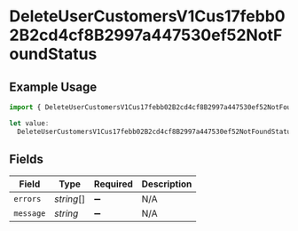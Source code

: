# DeleteUserCustomersV1Cus17febb02B2cd4cf8B2997a447530ef52NotFoundStatus

## Example Usage

```typescript
import { DeleteUserCustomersV1Cus17febb02B2cd4cf8B2997a447530ef52NotFoundStatus } from "@dhaba/safepay-ts/models/operations";

let value:
  DeleteUserCustomersV1Cus17febb02B2cd4cf8B2997a447530ef52NotFoundStatus = {};
```

## Fields

| Field              | Type               | Required           | Description        |
| ------------------ | ------------------ | ------------------ | ------------------ |
| `errors`           | *string*[]         | :heavy_minus_sign: | N/A                |
| `message`          | *string*           | :heavy_minus_sign: | N/A                |
